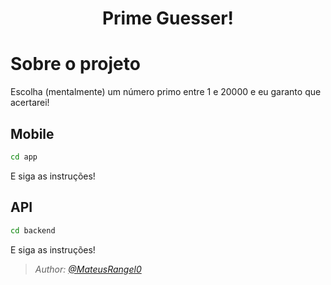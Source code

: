 <h1 align="center">Prime Guesser!</h1>

<h1> Sobre o projeto </h1>

Escolha (mentalmente) um número primo entre 1 e 20000 e eu garanto que acertarei!

## Mobile
```bash
cd app
```
E siga as instruções!

## API

```bash
cd backend
```
E siga as instruções!

 >*Author: [@MateusRangel0](https://github.com/MateusRangel0)*

